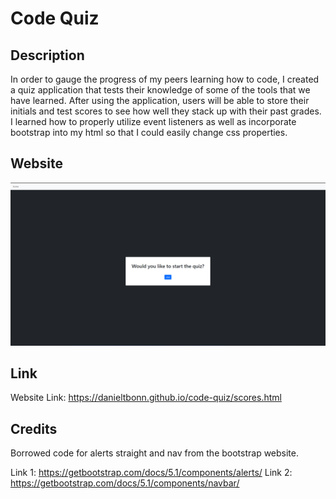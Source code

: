 # Code Quiz

## Description

In order to gauge the progress of my peers learning how to code, I created a quiz application that tests their knowledge of some of the tools that we have learned. After using the application, users will be able to store their initials and test scores to see how well they stack up with their past grades. I learned how to properly utilize event listeners as well as incorporate bootstrap into my html so that I could easily change css properties.

## Website

![Code quiz website](./assets/images/code-quiz-pic.png)

## Link

Website Link: https://danieltbonn.github.io/code-quiz/scores.html

## Credits

Borrowed code for alerts straight and nav from the bootstrap website.

Link 1: https://getbootstrap.com/docs/5.1/components/alerts/
Link 2: https://getbootstrap.com/docs/5.1/components/navbar/